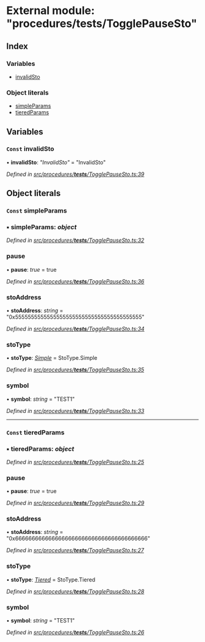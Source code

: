 # External module: "procedures/**tests**/TogglePauseSto"

## Index

### Variables

- [invalidSto](_procedures___tests___togglepausesto_.md#const-invalidsto)

### Object literals

- [simpleParams](_procedures___tests___togglepausesto_.md#const-simpleparams)
- [tieredParams](_procedures___tests___togglepausesto_.md#const-tieredparams)

## Variables

### `Const` invalidSto

• **invalidSto**: _"InvalidSto"_ = "InvalidSto"

_Defined in [src/procedures/**tests**/TogglePauseSto.ts:39](https://github.com/PolymathNetwork/polymath-sdk/blob/d34930f/src/procedures/__tests__/TogglePauseSto.ts#L39)_

## Object literals

### `Const` simpleParams

### ▪ **simpleParams**: _object_

_Defined in [src/procedures/**tests**/TogglePauseSto.ts:32](https://github.com/PolymathNetwork/polymath-sdk/blob/d34930f/src/procedures/__tests__/TogglePauseSto.ts#L32)_

### pause

• **pause**: _true_ = true

_Defined in [src/procedures/**tests**/TogglePauseSto.ts:36](https://github.com/PolymathNetwork/polymath-sdk/blob/d34930f/src/procedures/__tests__/TogglePauseSto.ts#L36)_

### stoAddress

• **stoAddress**: _string_ = "0x5555555555555555555555555555555555555555"

_Defined in [src/procedures/**tests**/TogglePauseSto.ts:34](https://github.com/PolymathNetwork/polymath-sdk/blob/d34930f/src/procedures/__tests__/TogglePauseSto.ts#L34)_

### stoType

• **stoType**: _[Simple](../enums/_types_index_.stotype.md#simple)_ = StoType.Simple

_Defined in [src/procedures/**tests**/TogglePauseSto.ts:35](https://github.com/PolymathNetwork/polymath-sdk/blob/d34930f/src/procedures/__tests__/TogglePauseSto.ts#L35)_

### symbol

• **symbol**: _string_ = "TEST1"

_Defined in [src/procedures/**tests**/TogglePauseSto.ts:33](https://github.com/PolymathNetwork/polymath-sdk/blob/d34930f/src/procedures/__tests__/TogglePauseSto.ts#L33)_

---

### `Const` tieredParams

### ▪ **tieredParams**: _object_

_Defined in [src/procedures/**tests**/TogglePauseSto.ts:25](https://github.com/PolymathNetwork/polymath-sdk/blob/d34930f/src/procedures/__tests__/TogglePauseSto.ts#L25)_

### pause

• **pause**: _true_ = true

_Defined in [src/procedures/**tests**/TogglePauseSto.ts:29](https://github.com/PolymathNetwork/polymath-sdk/blob/d34930f/src/procedures/__tests__/TogglePauseSto.ts#L29)_

### stoAddress

• **stoAddress**: _string_ = "0x6666666666666666666666666666666666666666"

_Defined in [src/procedures/**tests**/TogglePauseSto.ts:27](https://github.com/PolymathNetwork/polymath-sdk/blob/d34930f/src/procedures/__tests__/TogglePauseSto.ts#L27)_

### stoType

• **stoType**: _[Tiered](../enums/_types_index_.stotype.md#tiered)_ = StoType.Tiered

_Defined in [src/procedures/**tests**/TogglePauseSto.ts:28](https://github.com/PolymathNetwork/polymath-sdk/blob/d34930f/src/procedures/__tests__/TogglePauseSto.ts#L28)_

### symbol

• **symbol**: _string_ = "TEST1"

_Defined in [src/procedures/**tests**/TogglePauseSto.ts:26](https://github.com/PolymathNetwork/polymath-sdk/blob/d34930f/src/procedures/__tests__/TogglePauseSto.ts#L26)_
